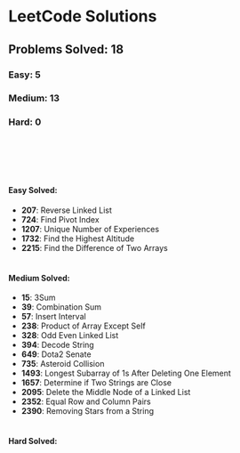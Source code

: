 # LeetCode Solutions

## Problems Solved: 18

### Easy: 5

### Medium: 13

### Hard: 0

<br/><br/><br/><br/>


#### Easy Solved:
- **207**: Reverse Linked List
- **724**: Find Pivot Index
- **1207**: Unique Number of Experiences
- **1732**: Find the Highest Altitude
- **2215**: Find the Difference of Two Arrays
<br/><br/>

#### Medium Solved:
- **15**: 3Sum
- **39**: Combination Sum
- **57**: Insert Interval
- **238**: Product of Array Except Self
- **328**: Odd Even Linked List
- **394**: Decode String
- **649**: Dota2 Senate
- **735**: Asteroid Collision
- **1493**: Longest Subarray of 1s After Deleting One Element
- **1657**: Determine if Two Strings are Close
- **2095**: Delete the Middle Node of a Linked List
- **2352**: Equal Row and Column Pairs
- **2390**: Removing Stars from a String
<br/><br/>

#### Hard Solved:
